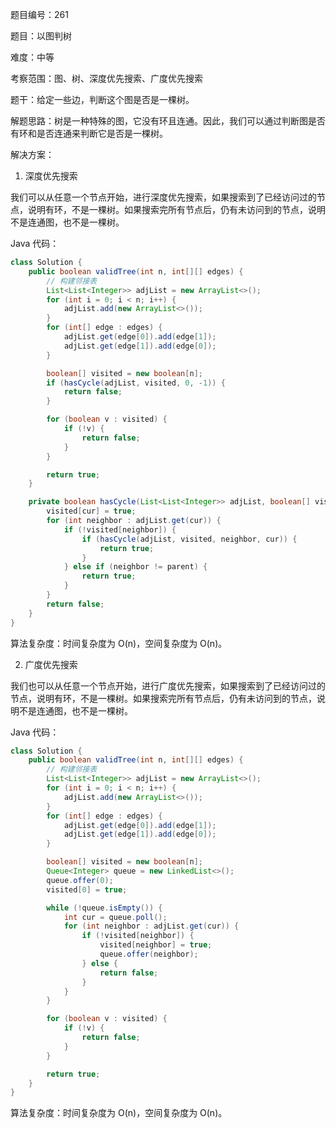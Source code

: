 题目编号：261

题目：以图判树

难度：中等

考察范围：图、树、深度优先搜索、广度优先搜索

题干：给定一些边，判断这个图是否是一棵树。

解题思路：树是一种特殊的图，它没有环且连通。因此，我们可以通过判断图是否有环和是否连通来判断它是否是一棵树。

解决方案：

1. 深度优先搜索

我们可以从任意一个节点开始，进行深度优先搜索，如果搜索到了已经访问过的节点，说明有环，不是一棵树。如果搜索完所有节点后，仍有未访问到的节点，说明不是连通图，也不是一棵树。

Java 代码：

```java
class Solution {
    public boolean validTree(int n, int[][] edges) {
        // 构建邻接表
        List<List<Integer>> adjList = new ArrayList<>();
        for (int i = 0; i < n; i++) {
            adjList.add(new ArrayList<>());
        }
        for (int[] edge : edges) {
            adjList.get(edge[0]).add(edge[1]);
            adjList.get(edge[1]).add(edge[0]);
        }

        boolean[] visited = new boolean[n];
        if (hasCycle(adjList, visited, 0, -1)) {
            return false;
        }

        for (boolean v : visited) {
            if (!v) {
                return false;
            }
        }

        return true;
    }

    private boolean hasCycle(List<List<Integer>> adjList, boolean[] visited, int cur, int parent) {
        visited[cur] = true;
        for (int neighbor : adjList.get(cur)) {
            if (!visited[neighbor]) {
                if (hasCycle(adjList, visited, neighbor, cur)) {
                    return true;
                }
            } else if (neighbor != parent) {
                return true;
            }
        }
        return false;
    }
}
```

算法复杂度：时间复杂度为 O(n)，空间复杂度为 O(n)。

2. 广度优先搜索

我们也可以从任意一个节点开始，进行广度优先搜索，如果搜索到了已经访问过的节点，说明有环，不是一棵树。如果搜索完所有节点后，仍有未访问到的节点，说明不是连通图，也不是一棵树。

Java 代码：

```java
class Solution {
    public boolean validTree(int n, int[][] edges) {
        // 构建邻接表
        List<List<Integer>> adjList = new ArrayList<>();
        for (int i = 0; i < n; i++) {
            adjList.add(new ArrayList<>());
        }
        for (int[] edge : edges) {
            adjList.get(edge[0]).add(edge[1]);
            adjList.get(edge[1]).add(edge[0]);
        }

        boolean[] visited = new boolean[n];
        Queue<Integer> queue = new LinkedList<>();
        queue.offer(0);
        visited[0] = true;

        while (!queue.isEmpty()) {
            int cur = queue.poll();
            for (int neighbor : adjList.get(cur)) {
                if (!visited[neighbor]) {
                    visited[neighbor] = true;
                    queue.offer(neighbor);
                } else {
                    return false;
                }
            }
        }

        for (boolean v : visited) {
            if (!v) {
                return false;
            }
        }

        return true;
    }
}
```

算法复杂度：时间复杂度为 O(n)，空间复杂度为 O(n)。